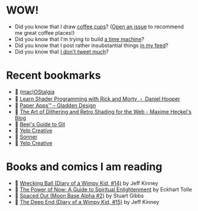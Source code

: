 # WOW!

- Did you know that I draw [coffee cups](https://papercups.mamuso.net/)? ([Open an issue](https://github.com/mamuso/papercups/issues) to recommend me great coffee places!)
- Did you know that I'm trying to build [a time machine](https://github.com/mamuso/fluxcapacitor)?
- Did you know that I post rather insubstantial things [in my feed](https://feed.mamuso.net/)?
- Did you know that [I don't tweet much](https://twitter.com/mamuso)?

# Recent bookmarks

- 👀 [(mac)OStalgia](https://swallowmygraphicdesign.com/project/macostalgia)
- 👀 [Learn Shader Programming with Rick and Morty ・ Daniel Hooper](https://danielchasehooper.com/posts/code-animated-rick/)
- 👀 [Paper Apps™ – Gladden Design](https://gladdendesign.com/collections/paper-apps)
- 👀 [The Art of Dithering and Retro Shading for the Web - Maxime Heckel's Blog](https://blog.maximeheckel.com/posts/the-art-of-dithering-and-retro-shading-web/)
- 👀 [Beej's Guide to Git](https://beej.us/guide/bggit/)
- 👀 [Yelp Creative](https://www.yelp-creative.com/style-guide)
- 👀 [Sonner](https://sonner.emilkowal.ski/)
- 👀 [Yelp Creative](https://www.yelp-creative.com/)


# Books and comics I am reading

- 📘 [Wrecking Ball (Diary of a Wimpy Kid, #14)](https://www.goodreads.com/book/show/44091234) by Jeff Kinney
- 📘 [The Power of Now: A Guide to Spiritual Enlightenment](https://www.goodreads.com/book/show/6512869) by Eckhart Tolle
- 📘 [Spaced Out (Moon Base Alpha #2)](https://www.goodreads.com/book/show/26022750) by Stuart Gibbs
- 📘 [The Deep End (Diary of a Wimpy Kid, #15)](https://www.goodreads.com/book/show/51468119) by Jeff Kinney

